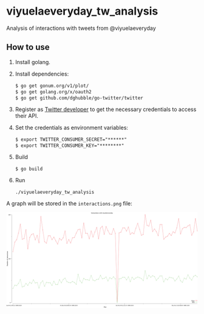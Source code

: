 # viyuelaeveryday_tw_analysis
 Analysis of interactions with tweets from @viyuelaeveryday

## How to use

1. Install golang.

2. Install dependencies: 
    ```shellsession
    $ go get gonum.org/v1/plot/
    $ go get golang.org/x/oauth2
    $ go get github.com/dghubble/go-twitter/twitter
    ```

3. Register as [Twitter developer](https://developer.twitter.com/) to get the necessary credentials to access their API.

4. Set the credentials as environment variables:
    ```shellsession
    $ export TWITTER_CONSUMER_SECRET="******"
    $ export TWITTER_CONSUMER_KEY="********"
    ```

5. Build
    ```shellsession
    $ go build
    ```

6. Run
    ```shellsession
    ./viyuelaeveryday_tw_analysis
    ```

A graph will be stored in the `interactions.png` file:

![interactions](interactions.png)
